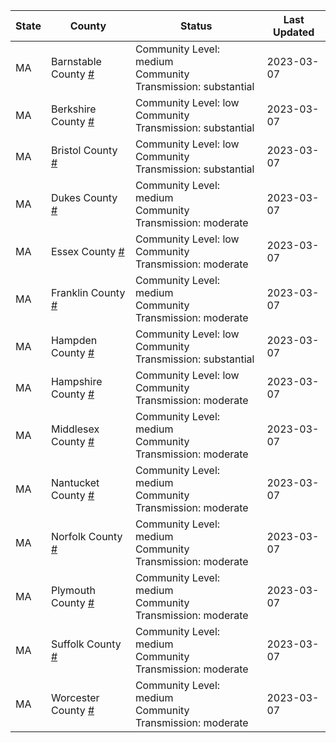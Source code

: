 State | County | Status | Last Updated
--- | --- | --- | --- 
MA | Barnstable County <a href="#barnstable_county">#</a> | <a name="barnstable_county"></a>Community Level: medium<br/>Community Transmission: substantial | 2023-03-07
MA | Berkshire County <a href="#berkshire_county">#</a> | <a name="berkshire_county"></a>Community Level: low<br/>Community Transmission: substantial | 2023-03-07
MA | Bristol County <a href="#bristol_county">#</a> | <a name="bristol_county"></a>Community Level: low<br/>Community Transmission: substantial | 2023-03-07
MA | Dukes County <a href="#dukes_county">#</a> | <a name="dukes_county"></a>Community Level: medium<br/>Community Transmission: moderate | 2023-03-07
MA | Essex County <a href="#essex_county">#</a> | <a name="essex_county"></a>Community Level: low<br/>Community Transmission: moderate | 2023-03-07
MA | Franklin County <a href="#franklin_county">#</a> | <a name="franklin_county"></a>Community Level: medium<br/>Community Transmission: moderate | 2023-03-07
MA | Hampden County <a href="#hampden_county">#</a> | <a name="hampden_county"></a>Community Level: low<br/>Community Transmission: substantial | 2023-03-07
MA | Hampshire County <a href="#hampshire_county">#</a> | <a name="hampshire_county"></a>Community Level: low<br/>Community Transmission: moderate | 2023-03-07
MA | Middlesex County <a href="#middlesex_county">#</a> | <a name="middlesex_county"></a>Community Level: medium<br/>Community Transmission: moderate | 2023-03-07
MA | Nantucket County <a href="#nantucket_county">#</a> | <a name="nantucket_county"></a>Community Level: medium<br/>Community Transmission: moderate | 2023-03-07
MA | Norfolk County <a href="#norfolk_county">#</a> | <a name="norfolk_county"></a>Community Level: medium<br/>Community Transmission: moderate | 2023-03-07
MA | Plymouth County <a href="#plymouth_county">#</a> | <a name="plymouth_county"></a>Community Level: medium<br/>Community Transmission: moderate | 2023-03-07
MA | Suffolk County <a href="#suffolk_county">#</a> | <a name="suffolk_county"></a>Community Level: medium<br/>Community Transmission: moderate | 2023-03-07
MA | Worcester County <a href="#worcester_county">#</a> | <a name="worcester_county"></a>Community Level: medium<br/>Community Transmission: moderate | 2023-03-07
